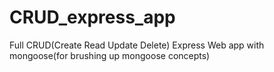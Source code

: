 # CRUD_express_app
Full CRUD(Create Read Update Delete) Express Web app with mongoose(for brushing up mongoose concepts)
